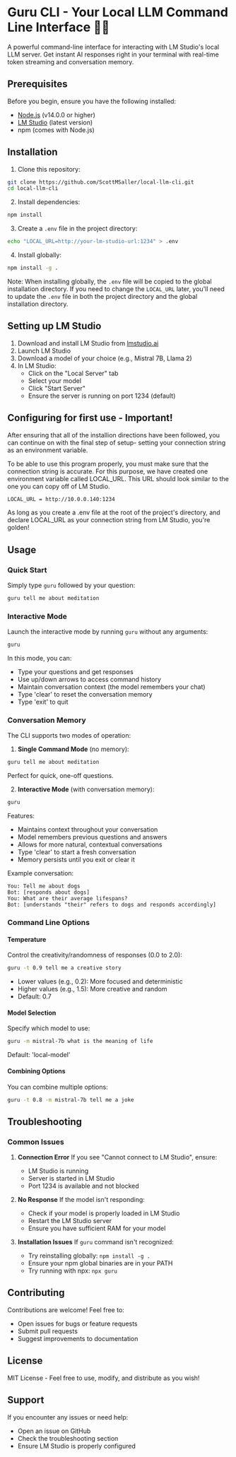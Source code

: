 # Guru CLI - Your Local LLM Command Line Interface 🧘‍♂️

A powerful command-line interface for interacting with LM Studio's local LLM server. Get instant AI responses right in your terminal with real-time token streaming and conversation memory.

## Prerequisites

Before you begin, ensure you have the following installed:
- [Node.js](https://nodejs.org/) (v14.0.0 or higher)
- [LM Studio](https://lmstudio.ai/) (latest version)
- npm (comes with Node.js)

## Installation

1. Clone this repository:
```bash
git clone https://github.com/ScottMSaller/local-llm-cli.git
cd local-llm-cli
```

2. Install dependencies:
```bash
npm install
```

3. Create a `.env` file in the project directory:
```bash
echo "LOCAL_URL=http://your-lm-studio-url:1234" > .env
```

4. Install globally:
```bash
npm install -g .
```

Note: When installing globally, the `.env` file will be copied to the global installation directory. If you need to change the `LOCAL_URL` later, you'll need to update the `.env` file in both the project directory and the global installation directory.

## Setting up LM Studio

1. Download and install LM Studio from [lmstudio.ai](https://lmstudio.ai/)
2. Launch LM Studio
3. Download a model of your choice (e.g., Mistral 7B, Llama 2)
4. In LM Studio:
   - Click on the "Local Server" tab
   - Select your model
   - Click "Start Server"
   - Ensure the server is running on port 1234 (default)

## Configuring for first use - Important!

After ensuring that all of the installion directions have been followed, you can continue on with the final step of setup- setting your connection string as an environment variable.

To be able to use this program properly, you must make sure that the connection string is accurate. For this purpose, we have created one environment variable called LOCAL_URL. This URL should look similar to the one you can copy off of LM Studio. 
```bash
LOCAL_URL = http://10.0.0.140:1234
```

 As long as you create a .env file at the root of the project's directory, and declare LOCAL_URL as your connection string from LM Studio, you're golden!
 
## Usage

### Quick Start
Simply type `guru` followed by your question:
```bash
guru tell me about meditation
```

### Interactive Mode
Launch the interactive mode by running `guru` without any arguments:
```bash
guru
```
In this mode, you can:
- Type your questions and get responses
- Use up/down arrows to access command history
- Maintain conversation context (the model remembers your chat)
- Type 'clear' to reset the conversation memory
- Type 'exit' to quit

### Conversation Memory

The CLI supports two modes of operation:

1. **Single Command Mode** (no memory):
```bash
guru tell me about meditation
```
Perfect for quick, one-off questions.

2. **Interactive Mode** (with conversation memory):
```bash
guru
```
Features:
- Maintains context throughout your conversation
- Model remembers previous questions and answers
- Allows for more natural, contextual conversations
- Type 'clear' to start a fresh conversation
- Memory persists until you exit or clear it

Example conversation:
```
You: Tell me about dogs
Bot: [responds about dogs]
You: What are their average lifespans?
Bot: [understands "their" refers to dogs and responds accordingly]
```

### Command Line Options

#### Temperature
Control the creativity/randomness of responses (0.0 to 2.0):
```bash
guru -t 0.9 tell me a creative story
```
- Lower values (e.g., 0.2): More focused and deterministic
- Higher values (e.g., 1.5): More creative and random
- Default: 0.7

#### Model Selection
Specify which model to use:
```bash
guru -m mistral-7b what is the meaning of life
```
Default: 'local-model'

#### Combining Options
You can combine multiple options:
```bash
guru -t 0.8 -m mistral-7b tell me a joke
```

## Troubleshooting

### Common Issues

1. **Connection Error**
   If you see "Cannot connect to LM Studio", ensure:
   - LM Studio is running
   - Server is started in LM Studio
   - Port 1234 is available and not blocked

2. **No Response**
   If the model isn't responding:
   - Check if your model is properly loaded in LM Studio
   - Restart the LM Studio server
   - Ensure you have sufficient RAM for your model

3. **Installation Issues**
   If `guru` command isn't recognized:
   - Try reinstalling globally: `npm install -g .`
   - Ensure your npm global binaries are in your PATH
   - Try running with npx: `npx guru`

## Contributing

Contributions are welcome! Feel free to:
- Open issues for bugs or feature requests
- Submit pull requests
- Suggest improvements to documentation

## License

MIT License - Feel free to use, modify, and distribute as you wish!

## Support

If you encounter any issues or need help:
- Open an issue on GitHub
- Check the troubleshooting section
- Ensure LM Studio is properly configured